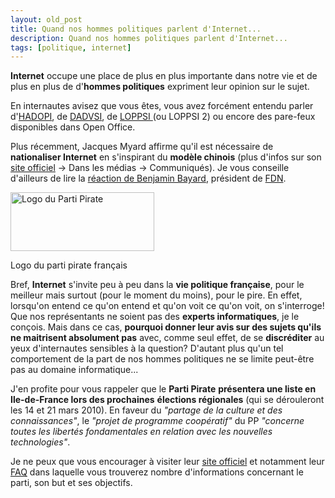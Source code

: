 ```yaml
---
layout: old_post
title: Quand nos hommes politiques parlent d'Internet...
description: Quand nos hommes politiques parlent d'Internet...
tags: [politique, internet]
---
```


**Internet** occupe une place de plus en plus importante dans notre vie et de plus en plus de d'**hommes politiques** expriment leur opinion sur le sujet.

En internautes avisez que vous êtes, vous avez forcément entendu parler d'<a title="Loi création et internet sur Wikipedia" href="http://fr.wikipedia.org/wiki/Loi_Cr%C3%A9ation_et_Internet">HADOPI</a>, de <a title="Loi DADVSI sur Wikipedia" href="http://fr.wikipedia.org/wiki/Loi_DADVSI">DADVSI</a>, de <a title="LOPPSI sur Wikipedia" href="http://fr.wikipedia.org/wiki/LOPPSI">LOPPSI </a>(ou LOPPSI 2) ou encore des pare-feux disponibles dans Open Office.

Plus récemment, Jacques Myard affirme qu'il est nécessaire de **nationaliser Internet** en s'inspirant du **modèle chinois** (plus d'infos sur son <a title="Site officiel de Jacques Myard" href="http://www.jacques-myard.org/">site officiel</a> -> Dans les médias -> Communiqués). Je vous conseille d'ailleurs de lire la <a title="Réaction de Benjamin Bayard suite au communiqué de presse de Jacques Myard" href="http://blog.fdn.fr/post/2009/12/18/Il-faut-r%C3%A9pondre-%C3%A0-Jacques-Myard">réaction de Benjamin Bayard</a>, président de <a title="Site du FDN" href="http://www.fdn.fr/">FDN</a>.

<div class="img-container-medium alignright">
    <img title="Logo du Parti Pirate" src="{{ 'images/posts/2009-12-21/logo-parti-pirate.png' | asset_url }}" alt="Logo du Parti Pirate" width="230" height="94" />
    <p class="legend">Logo du parti pirate français</p>
</div>

Bref, **Internet** s'invite peu à peu dans la **vie politique française**, pour le meilleur mais surtout (pour le moment du moins), pour le pire. En effet, lorsqu'on entend ce qu'on entend et qu'on voit ce qu'on voit, on s'interroge! Que nos représentants ne soient pas des **experts informatiques**, je le conçois. Mais dans ce cas, **pourquoi donner leur avis sur des sujets qu'ils ne maitrisent absolument pas** avec, comme seul effet, de se **discréditer** au yeux d'internautes sensibles à la question? D'autant plus qu'un tel comportement de la part de nos hommes politiques ne se limite peut-être pas au domaine informatique...

J'en profite pour vous rappeler que le **Parti Pirate** **présentera une liste en Ile-de-France lors des prochaines** **élections régionales** (qui se dérouleront les 14 et 21 mars 2010). En faveur du _"partage de la culture et des connaissances"_, le _"projet de programme coopératif"_ du PP _"concerne toutes les libertés fondamentales en relation avec les nouvelles technologies"_.

Je ne peux que vous encourager à visiter leur <a title="Site officiel du parti pirate français" href="http://www.partipirate.org/">site officiel</a> et notamment leur <a title="FAQ du parti pirate français" href="http://www.partipirate.org/faq/">FAQ</a> dans laquelle vous trouverez nombre d'informations concernant le parti, son but et ses objectifs.
